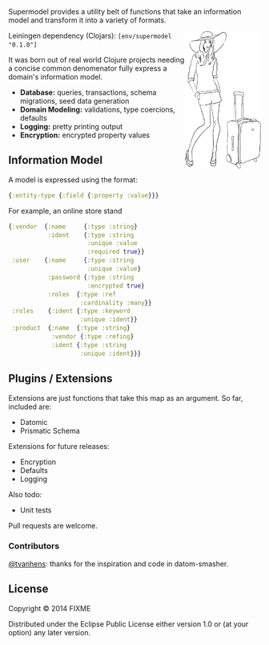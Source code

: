 Supermodel provides a utility belt of functions that take an information model and transform it into a variety of formats.

<img src="https://raw.githubusercontent.com/env/supermodel/master/doc/logo.png"
alt="Supermodel" title="Supermodel" align="right" width="30%"/>

Leiningen dependency (Clojars): `[env/supermodel "0.1.0"]`

It was born out of real world Clojure projects needing a concise common denomenator fully express a domain's information model.
 * **Database:** queries, transactions, schema migrations, seed data generation
 * **Domain Modeling:** validations, type coercions, defaults
 * **Logging:** pretty printing output
 * **Encryption:** encrypted property values

## Information Model
A model is expressed using the format:
```clojure
{:entity-type {:field {:property :value}}}
```

For example, an online store stand
```clojure
{:vendor  {:name     {:type :string}
           :ident    {:type :string
                      :unique :value
                      :required true}}
 :user    {:name     {:type :string
                      :unique :value}
           :password {:type :string
                      :encrypted true}
           :roles  {:type :ref
                    :cardinality :many}}
 :roles    {:ident {:type :keyword
                    :unique :ident}}
 :product  {:name  {:type :string}
            :vendor {:type :refing}
            :ident {:type :string
                    :unique :ident}}}
```

## Plugins / Extensions
Extensions are just functions that take this map as an argument. 
So far, included are:
* Datomic
* Prismatic Schema

Extensions for future releases:
* Encryption
* Defaults
* Logging

Also todo:
* Unit tests

Pull requests are welcome.

### Contributors

[@tvanhens](http://github.com/tvanhens): thanks for the inspiration and code in datom-smasher.


## License

Copyright © 2014 FIXME

Distributed under the Eclipse Public License either version 1.0 or (at
your option) any later version.
